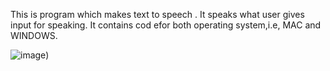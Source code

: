 This is program which makes text to speech .
It speaks what user gives input for speaking.
It contains cod efor both operating system,i.e, MAC and WINDOWS.

![image](https://github.com/HARSHMISHRA-521/Python-Projects/assets/121894609/9620ba21-80ea-497b-a68e-d9c134cd0eaa))
